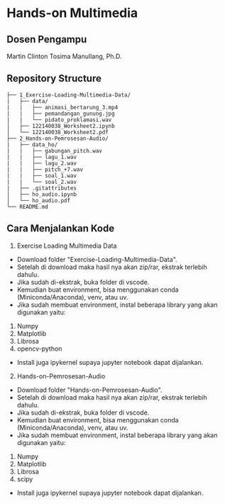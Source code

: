 # Hands-on Multimedia

## Dosen Pengampu
Martin Clinton Tosima Manullang, Ph.D.

## Repository Structure
```
├── 1_Exercise-Loading-Multimedia-Data/
|   ├── data/
|   |   ├── animasi_bertarung_3.mp4
|   |   ├── pemandangan_gunung.jpg
|   |   └── pidato_proklamasi.wav
│   ├── 122140038_Worksheet2.ipynb        
│   └── 122140038_Worksheet2.pdf         
├── 2_Hands-on-Pemrosesan-Audio/
|   ├── data_ho/
|   |   ├── gabungan_pitch.wav
|   |   ├── lagu_1.wav
|   |   ├── lagu_2.wav
|   |   ├── pitch_+7.wav
|   |   ├── soal_1.wav
|   |   └── soal_2.wav
|   ├── .gitattributes     
│   ├── ho_audio.ipynb
│   └── ho_audio.pdf
└── README.md              
```

## Cara Menjalankan Kode
1. Exercise Loading Multimedia Data
- Download folder "Exercise-Loading-Multimedia-Data".
- Setelah di download maka hasil nya akan zip/rar, ekstrak terlebih dahulu.
- Jika sudah di-ekstrak, buka folder di vscode.
- Kemudian buat environment, bisa menggunakan conda (Miniconda/Anaconda), venv, atau uv.
- Jika sudah membuat environment, instal beberapa library yang akan digunakan yaitu:
1. Numpy
2. Matplotlib
3. Librosa
4. opencv-python
- Install juga ipykernel supaya jupyter notebook dapat dijalankan.

2. Hands-on-Pemrosesan-Audio
- Download folder "Hands-on-Pemrosesan-Audio".
- Setelah di download maka hasil nya akan zip/rar, ekstrak terlebih dahulu.
- Jika sudah di-ekstrak, buka folder di vscode.
- Kemudian buat environment, bisa menggunakan conda (Miniconda/Anaconda), venv, atau uv.
- Jika sudah membuat environment, instal beberapa library yang akan digunakan yaitu:
1. Numpy
2. Matplotlib
3. Librosa
4. scipy
- Install juga ipykernel supaya jupyter notebook dapat dijalankan.